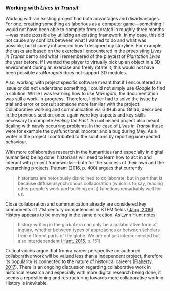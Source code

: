 ### Working with ***Lives in Transit***

Working with an existing project had both advantages and disadvantages. For one, creating something as laborious as a computer game—something I would not have been able to complete from scratch in roughly three months—was made possible by utilizing an existing framework. In my case, this did not cause any conflicts between what I wanted to do and what was possible, but it surely influenced how I designed my storyline. For example, the tasks are based on the exercises I encountered in the preexisting *Lives in Transit* demo and what I remembered of the playtest of *Plantation Lives* the year before. If I wanted the player to virtually pick up an object in a 3D environment during an exercise and freely rotate it, this would not have been possible as *Marugoto* does not support 3D modules.

Also, working with project specific software meant that if I encountered an issue or did not understand something, I could not simply use *Google* to find a solution. While I was learning how to use *Marugoto*, the documentation was still a work-in-progress. Therefore, I either had to solve the issue by trial and error or consult someone more familiar with the project. Collaborative working and communication via GitHub and Gitlab, described in the previous section, once again were key aspects and key skills necessary to complete *Feeling the Past*. An unfinished project also meant dealing with newly occurring problems. In the case of *Lives in Transit* these were for example the dysfunctional importer and a bug during May. As a writer in the project I contributed to the solutions by reporting unexpected behaviour.  

With more collaborative research in the humanities (and especially in digital humanities) being done, historians will need to learn how to act in and interact with project frameworks—both for the success of their own and the overarching projects. Putnam ([2016](bibliography.md#putnam-2016), p. 400) argues that currently 
>historians are notoriously disinclined to collaborate, but in part that is because diffuse asynchronous collaboration (which is to say, reading other people's work and building on it) functions remarkably well for us.

Close collaboration and communication already are considered key components of 21st century competencies in STEM fields ([Jang, 2016](bibliography.md#jang-2016)). History appears to be moving in the same direction. As Lynn Hunt notes
>history writing in the global era can only be a collaborative form of inquiry, whether between types of approaches or between scholars from different parts of the globe. We are not just interconnected but also interdependent ([Hunt, 2015](bibliography.md#hunt-2015), p. 151).

Critical voices argue that from a career perspective co-authored collaborative work will be valued less than a independent project, therefore its popularity is connected to the nature of historical careers ([Flaherty, 2017](bibliography.md#flaherty-2017)). There is an ongoing discussion regarding collaborative work in historical research and especially with
 more digital research being done, it seems a repositioning and restructuring towards more collaborative work in History is inevitable.